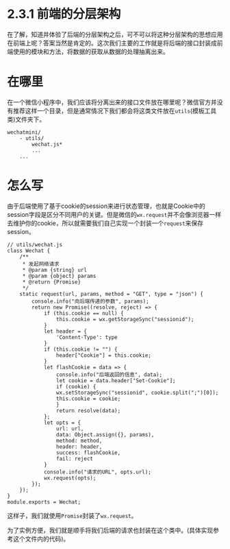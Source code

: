 2.3.1 前端的分层架构
===

在了解，知道并体验了后端的分层架构之后，可不可以将这种分层架构的思想应用在前端上呢？答案当然是肯定的。这次我们主要的工作就是将后端的接口封装成前端使用的模块和方法，将数据的获取从数据的处理抽离出来。

# 在哪里

在一个微信小程序中，我们应该将分离出来的接口文件放在哪里呢？微信官方并没有推荐这样一个目录，但是通常情况下我们都会将这类文件放在`utils`(模板工具类)文件夹下。

    wechatmini/
        - utils/
            wechat.js*
            ...
        ...

# 怎么写

由于后端使用了基于cookie的session来进行状态管理，也就是Cookie中的session字段是区分不同用户的关键。但是微信的`wx.request`并不会像浏览器一样去维护你的cookie，所以就需要我们自己实现一个封装一个`request`来保存session。

    // utils/wechat.js
    class Wechat {
        /**
         * 发起网络请求
         * @param {string} url  
         * @param {object} params 
         * @return {Promise} 
         */
        static request(url, params, method = "GET", type = "json") {
            console.info("向后端传递的参数", params);
            return new Promise((resolve, reject) => {
                if (this.cookie == null) {
                    this.cookie = wx.getStorageSync("sessionid");
                }
                let header = {
                    'Content-Type': type
                }
                if (this.cookie != "") {
                    header["Cookie"] = this.cookie;
                }
                let flashCookie = data => {
                    console.info("后端返回的信息", data);
                    let cookie = data.header["Set-Cookie"];
                    if (cookie) {
                    wx.setStorageSync("sessionid", cookie.split(";")[0]);
                    this.cookie = cookie;
                    }
                    return resolve(data);
                };
                let opts = {
                    url: url,
                    data: Object.assign({}, params),
                    method: method,
                    header: header,
                    success: flashCookie,
                    fail: reject
                }
                console.info("请求的URL", opts.url);
                wx.request(opts);
            });
        });
    }
    module.exports = Wechat;

这样子，我们就使用`Promise`封装了`wx.request`。

为了实例方便，我们就是顺手将我们后端的请求也封装在这个类中。(具体实现参考这个文件内的代码)。

